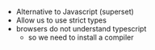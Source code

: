- Alternative to Javascript (superset)
- Allow us to use strict types
- browsers do not understand typescript
  - so we need to install a compiler

